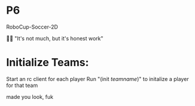# P6
RoboCup-Soccer-2D

👨‍🌾 "It's not much, but it's honest work"

# Initialize Teams:
Start an rc client for each player
Run "(init *teamname*)" to initalize a player for that team

made you look, fuk
